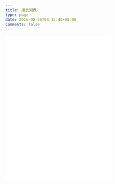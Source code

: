 ```yaml
---
title: 播放列表
type: page
date: 2016-02-26T04:15:40+08:00
comments: false
---
```


<iframe frameborder="no" border="0" marginwidth="0" marginheight="0" width=330 height=450 src="//music.163.com/outchain/player?type=0&id=310140432&auto=0&height=430"></iframe>

